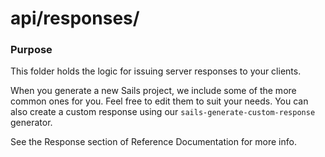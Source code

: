 # api/responses/
### Purpose

This folder holds the logic for issuing server responses to your clients.

When you generate a new Sails project, we include some of the more common ones for you. Feel free to edit them to suit your needs.  You can also create a custom response using our `sails-generate-custom-response` generator.

See the Response section of Reference Documentation for more info.


<docmeta name="displayName" value="responses">


